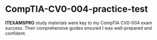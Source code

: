 # CompTIA-CV0-004-practice-test
**ITEXAMSPRO** study materials were key to my CompTIA CV0-004 exam success. Their comprehensive guides ensured I was well-prepared and confident.
